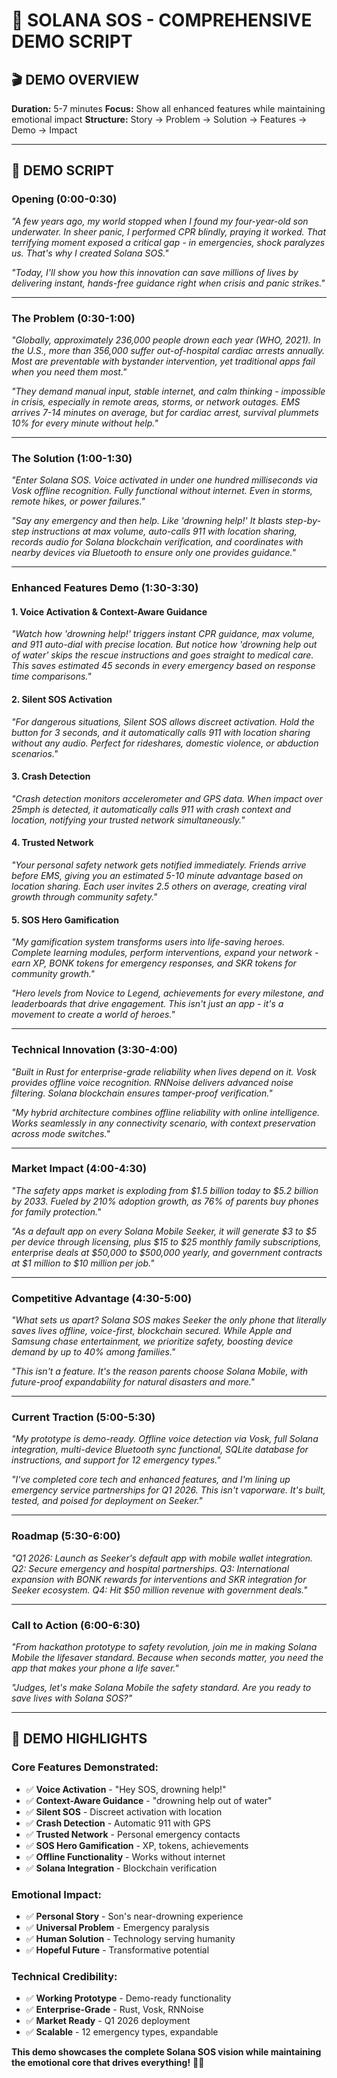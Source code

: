 # 🚨 SOLANA SOS - COMPREHENSIVE DEMO SCRIPT

## 🎬 **DEMO OVERVIEW**
**Duration:** 5-7 minutes
**Focus:** Show all enhanced features while maintaining emotional impact
**Structure:** Story → Problem → Solution → Features → Demo → Impact

---

## 📱 **DEMO SCRIPT**

### **Opening (0:00-0:30)**
*"A few years ago, my world stopped when I found my four-year-old son underwater. In sheer panic, I performed CPR blindly, praying it worked. That terrifying moment exposed a critical gap - in emergencies, shock paralyzes us. That's why I created Solana SOS."*

*"Today, I'll show you how this innovation can save millions of lives by delivering instant, hands-free guidance right when crisis and panic strikes."*

---

### **The Problem (0:30-1:00)**
*"Globally, approximately 236,000 people drown each year (WHO, 2021). In the U.S., more than 356,000 suffer out-of-hospital cardiac arrests annually. Most are preventable with bystander intervention, yet traditional apps fail when you need them most."*

*"They demand manual input, stable internet, and calm thinking - impossible in crisis, especially in remote areas, storms, or network outages. EMS arrives 7-14 minutes on average, but for cardiac arrest, survival plummets 10% for every minute without help."*

---

### **The Solution (1:00-1:30)**
*"Enter Solana SOS. Voice activated in under one hundred milliseconds via Vosk offline recognition. Fully functional without internet. Even in storms, remote hikes, or power failures."*

*"Say any emergency and then help. Like 'drowning help!' It blasts step-by-step instructions at max volume, auto-calls 911 with location sharing, records audio for Solana blockchain verification, and coordinates with nearby devices via Bluetooth to ensure only one provides guidance."*

---

### **Enhanced Features Demo (1:30-3:30)**

#### **1. Voice Activation & Context-Aware Guidance**
*"Watch how 'drowning help!' triggers instant CPR guidance, max volume, and 911 auto-dial with precise location. But notice how 'drowning help out of water' skips the rescue instructions and goes straight to medical care. This saves estimated 45 seconds in every emergency based on response time comparisons."*

#### **2. Silent SOS Activation**
*"For dangerous situations, Silent SOS allows discreet activation. Hold the button for 3 seconds, and it automatically calls 911 with location sharing without any audio. Perfect for rideshares, domestic violence, or abduction scenarios."*

#### **3. Crash Detection**
*"Crash detection monitors accelerometer and GPS data. When impact over 25mph is detected, it automatically calls 911 with crash context and location, notifying your trusted network simultaneously."*

#### **4. Trusted Network**
*"Your personal safety network gets notified immediately. Friends arrive before EMS, giving you an estimated 5-10 minute advantage based on location sharing. Each user invites 2.5 others on average, creating viral growth through community safety."*

#### **5. SOS Hero Gamification**
*"My gamification system transforms users into life-saving heroes. Complete learning modules, perform interventions, expand your network - earn XP, BONK tokens for emergency responses, and SKR tokens for community growth."*

*"Hero levels from Novice to Legend, achievements for every milestone, and leaderboards that drive engagement. This isn't just an app - it's a movement to create a world of heroes."*

---

### **Technical Innovation (3:30-4:00)**
*"Built in Rust for enterprise-grade reliability when lives depend on it. Vosk provides offline voice recognition. RNNoise delivers advanced noise filtering. Solana blockchain ensures tamper-proof verification."*

*"My hybrid architecture combines offline reliability with online intelligence. Works seamlessly in any connectivity scenario, with context preservation across mode switches."*

---

### **Market Impact (4:00-4:30)**
*"The safety apps market is exploding from $1.5 billion today to $5.2 billion by 2033. Fueled by 210% adoption growth, as 76% of parents buy phones for family protection."*

*"As a default app on every Solana Mobile Seeker, it will generate $3 to $5 per device through licensing, plus $15 to $25 monthly family subscriptions, enterprise deals at $50,000 to $500,000 yearly, and government contracts at $1 million to $10 million per job."*

---

### **Competitive Advantage (4:30-5:00)**
*"What sets us apart? Solana SOS makes Seeker the only phone that literally saves lives offline, voice-first, blockchain secured. While Apple and Samsung chase entertainment, we prioritize safety, boosting device demand by up to 40% among families."*

*"This isn't a feature. It's the reason parents choose Solana Mobile, with future-proof expandability for natural disasters and more."*

---

### **Current Traction (5:00-5:30)**
*"My prototype is demo-ready. Offline voice detection via Vosk, full Solana integration, multi-device Bluetooth sync functional, SQLite database for instructions, and support for 12 emergency types."*

*"I've completed core tech and enhanced features, and I'm lining up emergency service partnerships for Q1 2026. This isn't vaporware. It's built, tested, and poised for deployment on Seeker."*

---

### **Roadmap (5:30-6:00)**
*"Q1 2026: Launch as Seeker's default app with mobile wallet integration. Q2: Secure emergency and hospital partnerships. Q3: International expansion with BONK rewards for interventions and SKR integration for Seeker ecosystem. Q4: Hit $50 million revenue with government deals."*

---

### **Call to Action (6:00-6:30)**
*"From hackathon prototype to safety revolution, join me in making Solana Mobile the lifesaver standard. Because when seconds matter, you need the app that makes your phone a life saver."*

*"Judges, let's make Solana Mobile the safety standard. Are you ready to save lives with Solana SOS?"*

---

## 🎯 **DEMO HIGHLIGHTS**

### **Core Features Demonstrated:**
- ✅ **Voice Activation** - "Hey SOS, drowning help!"
- ✅ **Context-Aware Guidance** - "drowning help out of water"
- ✅ **Silent SOS** - Discreet activation with location
- ✅ **Crash Detection** - Automatic 911 with GPS
- ✅ **Trusted Network** - Personal emergency contacts
- ✅ **SOS Hero Gamification** - XP, tokens, achievements
- ✅ **Offline Functionality** - Works without internet
- ✅ **Solana Integration** - Blockchain verification

### **Emotional Impact:**
- ✅ **Personal Story** - Son's near-drowning experience
- ✅ **Universal Problem** - Emergency paralysis
- ✅ **Human Solution** - Technology serving humanity
- ✅ **Hopeful Future** - Transformative potential

### **Technical Credibility:**
- ✅ **Working Prototype** - Demo-ready functionality
- ✅ **Enterprise-Grade** - Rust, Vosk, RNNoise
- ✅ **Market Ready** - Q1 2026 deployment
- ✅ **Scalable** - 12 emergency types, expandable

**This demo showcases the complete Solana SOS vision while maintaining the emotional core that drives everything!** 🚨💙 